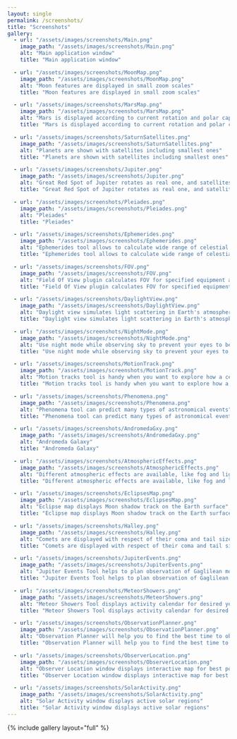 ```yaml
---
layout: single
permalink: /screenshots/
title: "Screenshots"
gallery:
  - url: "/assets/images/screenshots/Main.png"
    image_path: "/assets/images/screenshots/Main.png"
    alt: "Main application window"
    title: "Main application window"

  - url: "/assets/images/screenshots/MoonMap.png"
    image_path: "/assets/images/screenshots/MoonMap.png"
    alt: "Moon features are displayed in small zoom scales"
    title: "Moon features are displayed in small zoom scales"

  - url: "/assets/images/screenshots/MarsMap.png"
    image_path: "/assets/images/screenshots/MarsMap.png"
    alt: "Mars is displayed according to current rotation and polar caps sizes"
    title: "Mars is displayed according to current rotation and polar caps sizes"

  - url: "/assets/images/screenshots/SaturnSatellites.png"
    image_path: "/assets/images/screenshots/SaturnSatellites.png"
    alt: "Planets are shown with satellites including smallest ones"
    title: "Planets are shown with satellites including smallest ones"

  - url: "/assets/images/screenshots/Jupiter.png"
    image_path: "/assets/images/screenshots/Jupiter.png"
    alt: "Great Red Spot of Jupiter rotates as real one, and satellites shadows also taken into account"
    title: "Great Red Spot of Jupiter rotates as real one, and satellites shadows also taken into account"

  - url: "/assets/images/screenshots/Pleiades.png"
    image_path: "/assets/images/screenshots/Pleiades.png"
    alt: "Pleiades"
    title: "Pleiades"

  - url: "/assets/images/screenshots/Ephemerides.png"
    image_path: "/assets/images/screenshots/Ephemerides.png"
    alt: "Ephemerides tool allows to calculate wide range of celestial object's properties"
    title: "Ephemerides tool allows to calculate wide range of celestial object's properties"

  - url: "/assets/images/screenshots/FOV.png"
    image_path: "/assets/images/screenshots/FOV.png"
    alt: "Field Of View plugin calculates FOV for specified equipment and shows FOV frame on the map"
    title: "Field Of View plugin calculates FOV for specified equipment and shows FOV frame on the map"

  - url: "/assets/images/screenshots/DaylightView.png"
    image_path: "/assets/images/screenshots/DaylightView.png"
    alt: "Daylight view simulates light scattering in Earth's atmosphere"
    title: "Daylight view simulates light scattering in Earth's atmosphere"

  - url: "/assets/images/screenshots/NightMode.png"
    image_path: "/assets/images/screenshots/NightMode.png"
    alt: "Use night mode while observing sky to prevent your eyes to be disoriented by a bright light"
    title: "Use night mode while observing sky to prevent your eyes to be disoriented by a bright light"

  - url: "/assets/images/screenshots/MotionTrack.png"
    image_path: "/assets/images/screenshots/MotionTrack.png"
    alt: "Motion tracks tool is handy when you want to explore how a celestial body moves during the time"
    title: "Motion tracks tool is handy when you want to explore how a celestial body moves during the time"

  - url: "/assets/images/screenshots/Phenomena.png"
    image_path: "/assets/images/screenshots/Phenomena.png"
    alt: "Phenomena tool can predict many types of astronomical events"
    title: "Phenomena tool can predict many types of astronomical events"

  - url: "/assets/images/screenshots/AndromedaGxy.png"
    image_path: "/assets/images/screenshots/AndromedaGxy.png"
    alt: "Andromeda Galaxy"
    title: "Andromeda Galaxy"

  - url: "/assets/images/screenshots/AtmosphericEffects.png"
    image_path: "/assets/images/screenshots/AtmosphericEffects.png"
    alt: "Different atmospheric effects are available, like fog and light pollution"
    title: "Different atmospheric effects are available, like fog and light pollution"

  - url: "/assets/images/screenshots/EclipsesMap.png"
    image_path: "/assets/images/screenshots/EclipsesMap.png"
    alt: "Eclipse map displays Moon shadow track on the Earth surface"
    title: "Eclipse map displays Moon shadow track on the Earth surface"

  - url: "/assets/images/screenshots/Halley.png"
    image_path: "/assets/images/screenshots/Halley.png"
    alt: "Comets are displayed with respect of their coma and tail sizes"
    title: "Comets are displayed with respect of their coma and tail sizes"

  - url: "/assets/images/screenshots/JupiterEvents.png"
    image_path: "/assets/images/screenshots/JupiterEvents.png"
    alt: "Jupiter Events Tool helps to plan observation of Gaglilean moons"
    title: "Jupiter Events Tool helps to plan observation of Gaglilean moons"

  - url: "/assets/images/screenshots/MeteorShowers.png"
    image_path: "/assets/images/screenshots/MeteorShowers.png"
    alt: "Meteor Showers Tool displays activity calendar for desired year with respect of Moon phases"
    title: "Meteor Showers Tool displays activity calendar for desired year with respect of Moon phases"

  - url: "/assets/images/screenshots/ObservationPlanner.png"
    image_path: "/assets/images/screenshots/ObservationPlanner.png"
    alt: "Observation Planner will help you to find the best time to observe any type of celestial object"
    title: "Observation Planner will help you to find the best time to observe any type of celestial object"

  - url: "/assets/images/screenshots/ObserverLocation.png"
    image_path: "/assets/images/screenshots/ObserverLocation.png"
    alt: "Observer Location window displays interactive map for best positioning"
    title: "Observer Location window displays interactive map for best positioning"

  - url: "/assets/images/screenshots/SolarActivity.png"
    image_path: "/assets/images/screenshots/SolarActivity.png"
    alt: "Solar Activity window displays active solar regions"
    title: "Solar Activity window displays active solar regions"
---
```


{% include gallery layout="full" %}